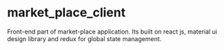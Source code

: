 # market_place_client
Front-end part of market-place  application. Its built on react js, material ui design library and redux for global state management.  
